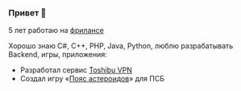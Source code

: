 ### Привет 👋

5 лет работаю на <a href="https://kwork.ru/user/antonrlsw2000">фрилансе</a>

Хорошо знаю C#, C++, PHP, Java, Python, люблю разрабатывать Backend, игры, приложения:
- Разработал сервис <a href="toshibuvpn ru">Toshibu VPN</a>
- Создал игру «<a href="">Пояс астероидов</a>» для ПСБ
<!--
**AntonRls/AntonRls** is a ✨ _special_ ✨ repository because its `README.md` (this file) appears on your GitHub profile.

Here are some ideas to get you started:

- 🔭 I’m currently working on ...
- 🌱 I’m currently learning ...
- 👯 I’m looking to collaborate on ...
- 🤔 I’m looking for help with ...
- 💬 Ask me about ...
- 📫 How to reach me: ...
- 😄 Pronouns: ...
- ⚡ Fun fact: ...
-->
